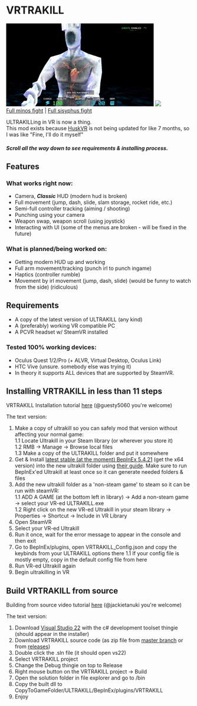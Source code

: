 # VRTRAKILL
![](/GithubStuff/thypunishmentisdeath.gif) ![](/GithubStuff/youcantescape.gif)  
[Full minos fight](https://www.youtube.com/watch?v=yrofGYf_xTI) | [Full sisyphus fight](https://www.youtube.com/watch?v=DhcVx6yBEaM)  

ULTRAKILLing in VR is now a thing.  
This mod exists because [HuskVR](https://github.com/TeamDoodz/HuskVR) is not being updated for like 7 months, so I was like "Fine, I'll do it myself"  

##### Scroll all the way down to see requirements & installing process.

## Features
### What works right now:
- Camera, ***Classic*** HUD (modern hud is broken)
- Full movement (jump, dash, slide, slam storage, rocket ride, etc.)
- Semi-full controller tracking (aiming / shooting)
- Punching using your camera
- Weapon swap, weapon scroll (using joystick)
- Interacting with UI (some of the menus are broken - will be fixed in the future)
### What is planned/being worked on:
- Getting modern HUD up and working
- Full arm movement/tracking (punch irl to punch ingame)
- Haptics (controller rumble)
- Movement by irl movement (jump, dash, slide) (would be funny to watch from the side) (ridiculous)

## Requirements
- A copy of the latest version of ULTRAKILL (any kind)
- A (preferably) working VR compatible PC
- A PCVR headset w/ SteamVR installed
### Tested 100% working devices:
- Oculus Quest 1/2/Pro (+ ALVR, Virtual Desktop, Oculus Link)
- HTC Vive (unsure. somebody else was trying it)  
- In theory it supports ALL devices that are supported by SteamVR.

## Installing VRTRAKILL in less than 11 steps
VRTRAKILL Installation tutorial [here](https://www.youtube.com/watch?v=FcTysn8jwFQ) (@guesty5060 you're welcome)

The text version:
1. Make a copy of ultrakill so you can safely mod that version without affecting your normal game:  
  1.1 Locate Ultrakill in your Steam library (or wherever you store it)  
  1.2 RMB -> Manage -> Browse local files  
  1.3 Make a copy of the ULTRAKILL folder and put it somewhere
1. Get & Install [latest stable (at the moment) BepInEx 5.4.21](https://github.com/BepInEx/BepInEx/releases/tag/v5.4.21) (get the x64 version) into the new ultrakill folder using [their guide](https://github.com/BepInEx/BepInEx/wiki/Installation). Make sure to run BepInEx'ed Ultrakill at least once so it can generate needed folders & files  
1. Add the new ultrakill folder as a 'non-steam game' to steam so it can be run with steamVR:  
  1.1 ADD A GAME (at the bottom left in library) -> Add a non-steam game -> select your VR-ed ULTRAKILL.exe  
  1.2 Right click on the new VR-ed Ultrakill in your steam library -> Properties -> Shortcut -> Include in VR Library
1. Open SteamVR
1. Select your VR-ed Ultrakill
1. Run it once, wait for the error message to appear in the console and then exit
1. Go to BepInEx/plugins, open VRTRAKILL_Config.json and copy the keybinds from your ULTRAKILL options there
  1.1 If your config file is mostly empty, copy in the default config file from here
1. Run VR-ed Ultrakill again  
1. Begin ultrakilling in VR

## Build VRTRAKILL from source
Building from source video tutorial [here](https://www.youtube.com/watch?v=h1rS-p7aFFo) (@jackietanuki you're welcome)

The text version:
1. Download [Visual Studio 22](https://visualstudio.microsoft.com/vs/) with the c# development toolset thingie (should appear in the installer)  
2. Download VRTRAKILL source code (as zip file from [master branch](https://github.com/whateverusername0/VRTRAKILL/archive/refs/heads/master.zip) or from [releases](https://github.com/whateverusername0/VRTRAKILL/releases))  
3. Double click the .sln file (it should open vs22)  
4. Select VRTRAKILL project
5. Change the Debug thingie on top to Release  
6. Right mouse button on the VRTRAKILL project -> Build
7. Open the solution folder in file explorer and go to /bin
8. Copy the built dll to CopyToGameFolder/ULTRAKILL/BepInEx/plugins/VRTRAKILL
9. Enjoy
